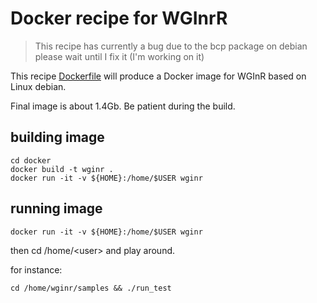 # Docker recipe for WGInrR

> This recipe has currently a bug due to the bcp package on debian
> please wait until I fix it (I'm working on it)

This recipe [Dockerfile](../docker/Dockerfile) will produce
a Docker image for WGInR based on Linux debian.

Final image is about 1.4Gb. Be patient during the build.

## building image

```
cd docker
docker build -t wginr .
docker run -it -v ${HOME}:/home/$USER wginr
```

## running image

```
docker run -it -v ${HOME}:/home/$USER wginr
```

then cd /home/\<user\> and play around.

for instance:

```
cd /home/wginr/samples && ./run_test
```


